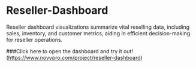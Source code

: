 # Reseller-Dashboard
Reseller dashboard visualizations summarize vital reselling data, including sales, inventory, and customer metrics, aiding in efficient decision-making for reseller operations.

###Click here to open the dashboard and try it out!(https://www.novypro.com/project/reseller-dashboard)
